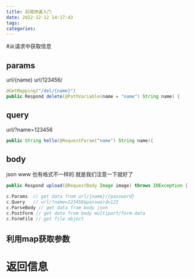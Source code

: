 ```yaml
---
title: 后端快速入门
date: 2022-12-12 14:17:43
tags:
categories:
---
```


#从请求中获取信息

## params

url/{name}   url/123456/

```java
@GetMapping("/del/{name}")
public Respond delete(@PathVariable(name = "name") String name) {
```

## query

url/?name=123456

```java
public String hello(@RequestParam("name") String name){
```

## body

json www 也有格式不一样的 就是我们注意一下就好了 

```java
public Respond upload(@RequestBody Image image) throws IOException {
```



```go
c.Params  // get data from url/{name}/{password}
c.Query   // url/?name=123456&password=123 
c.ParseBody // get data from body json 
c.PostForm // get data from body multipart/form-data
c.FormFile // get file object
```







## 利用map获取参数

# 返回信息

